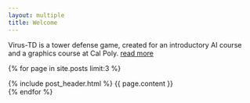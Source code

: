 ```yaml
---
layout: multiple
title: Welcome
---
```


Virus-TD is a tower defense game, created for an introductory AI course and a
graphics course at Cal Poly. [read more]({{site.url}}/about.html)

{% for page in site.posts limit:3 %}
<div class="post">
	{% include post_header.html %}
	{{ page.content }}
</div>
{% endfor %}

